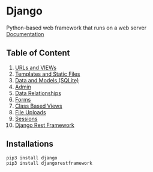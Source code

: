 # Django

Python-based web framework that runs on a web server  
[Documentation](https://docs.djangoproject.com/en/5.0/)

## Table of Content

1. [URLs and VIEWs](./URL_and_VIEW/)
2. [Templates and Static Files](./Template_and_Static_Files/)
3. [Data and Models (SQLite)](./Book_Store/)
4. [Admin](./Django-Admin/)
5. [Data Relationships](./Relationships/)
6. [Forms](./feedback/)
7. [Class Based Views](./Class_Views/)
8. [File Uploads](./File_Uploads/)
9. [Sessions](./Sessions/)
10. [Django Rest Framework](./MainAPI/)

## Installations

```bash
pip3 install django
pip3 install djangorestframework
```
